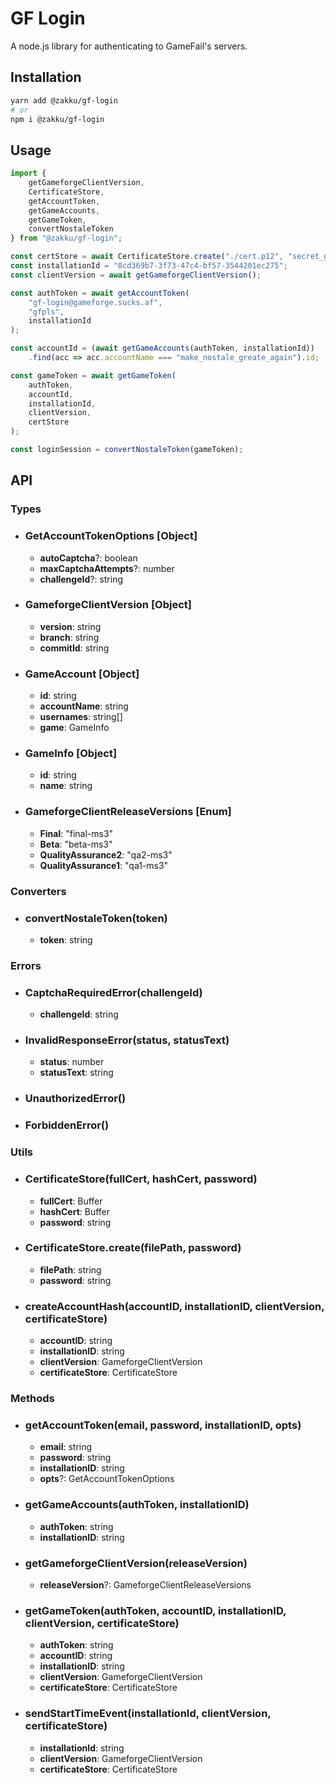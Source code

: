 # GF Login

A node.js library for authenticating to GameFail's servers.

## Installation

```bash
yarn add @zakku/gf-login
# or
npm i @zakku/gf-login
```

## Usage

```typescript
import {
    getGameforgeClientVersion,
    CertificateStore,
    getAccountToken,
    getGameAccounts,
    getGameToken,
    convertNostaleToken
} from "@zakku/gf-login";

const certStore = await CertificateStore.create("./cert.p12", "secret_gf_cert_password");
const installationId = "8cd369b7-3f73-47c4-bf57-3544201ec275";
const clientVersion = await getGameforgeClientVersion();

const authToken = await getAccountToken(
    "gf-login@gameforge.sucks.af",
    "gfpls",
    installationId
);

const accountId = (await getGameAccounts(authToken, installationId))
    .find(acc => acc.accountName === "make_nostale_greate_again").id;

const gameToken = await getGameToken(
    authToken,
    accountId,
    installationId,
    clientVersion,
    certStore
);

const loginSession = convertNostaleToken(gameToken);
```

## API

### Types

- ### GetAccountTokenOptions [Object]
    - **autoCaptcha**?: boolean
    - **maxCaptchaAttempts**?: number
    - **challengeId**?: string
- ### GameforgeClientVersion [Object]
    - **version**: string
    - **branch**: string
    - **commitId**: string
- ### GameAccount [Object]
    - **id**: string
    - **accountName**: string
    - **usernames**: string[]
    - **game**: GameInfo
- ### GameInfo [Object]
    - **id**: string
    - **name**: string
- ### GameforgeClientReleaseVersions [Enum]
    - **Final**: "final-ms3"
    - **Beta**: "beta-ms3"
    - **QualityAssurance2**: "qa2-ms3"
    - **QualityAssurance1**: "qa1-ms3"

### Converters

- ### convertNostaleToken(token)
    - **token**: string

### Errors

- ### CaptchaRequiredError(challengeId)
    - **challengeId**: string
- ### InvalidResponseError(status, statusText)
    - **status**: number
    - **statusText**: string
- ### UnauthorizedError()
- ### ForbiddenError()

### Utils

- ### CertificateStore(fullCert, hashCert, password)
  - **fullCert**: Buffer
  - **hashCert**: Buffer
  - **password**: string
- ### CertificateStore.create(filePath, password)
  - **filePath**: string
  - **password**: string
- ### createAccountHash(accountID, installationID, clientVersion, certificateStore)
  - **accountID**: string
  - **installationID**: string
  - **clientVersion**: GameforgeClientVersion
  - **certificateStore**: CertificateStore

### Methods

- ### getAccountToken(email, password, installationID, opts)
    - **email**: string
    - **password**: string
    - **installationID**: string
    - **opts**?: GetAccountTokenOptions
- ### getGameAccounts(authToken, installationID)
    - **authToken**: string
    - **installationID**: string
- ### getGameforgeClientVersion(releaseVersion)
    - **releaseVersion**?: GameforgeClientReleaseVersions
- ### getGameToken(authToken, accountID, installationID, clientVersion, certificateStore)
    - **authToken**: string
    - **accountID**: string
    - **installationID**: string
    - **clientVersion**: GameforgeClientVersion
    - **certificateStore**: CertificateStore
- ### sendStartTimeEvent(installationId, clientVersion, certificateStore)
    - **installationId**: string
    - **clientVersion**: GameforgeClientVersion
    - **certificateStore**: CertificateStore